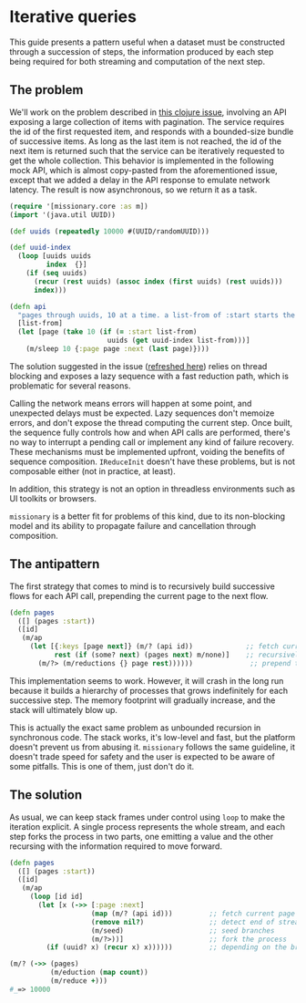 # Iterative queries

This guide presents a pattern useful when a dataset must be constructed through a succession of steps, the information produced by each step being required for both streaming and computation of the next step.


## The problem

We'll work on the problem described in [this clojure issue](https://clojure.atlassian.net/browse/CLJ-1906), involving an API exposing a large collection of items with pagination. The service requires the id of the first requested item, and responds with a bounded-size bundle of successive items. As long as the last item is not reached, the id of the next item is returned such that the service can be iteratively requested to get the whole collection. This behavior is implemented in the following mock API, which is almost copy-pasted from the aforementioned issue, except that we added a delay in the API response to emulate network latency. The result is now asynchronous, so we return it as a task.

```clojure
(require '[missionary.core :as m])
(import '(java.util UUID))

(def uuids (repeatedly 10000 #(UUID/randomUUID)))

(def uuid-index
  (loop [uuids uuids
         index  {}]
    (if (seq uuids)
      (recur (rest uuids) (assoc index (first uuids) (rest uuids)))
      index)))

(defn api
  "pages through uuids, 10 at a time. a list-from of :start starts the listing"
  [list-from]
  (let [page (take 10 (if (= :start list-from)
                        uuids (get uuid-index list-from)))]
    (m/sleep 10 {:page page :next (last page)})))
```

The solution suggested in the issue ([refreshed here](https://clojure.atlassian.net/browse/CLJ-2555)) relies on thread blocking and exposes a lazy sequence with a fast reduction path, which is problematic for several reasons.

Calling the network means errors will happen at some point, and unexpected delays must be expected. Lazy sequences don't memoize errors, and don't expose the thread computing the current step. Once built, the sequence fully controls how and when API calls are performed, there's no way to interrupt a pending call or implement any kind of failure recovery. These mechanisms must be implemented upfront, voiding the benefits of sequence composition. `IReduceInit` doesn't have these problems, but is not composable either (not in practice, at least).

In addition, this strategy is not an option in threadless environments such as UI toolkits or browsers.

`missionary` is a better fit for problems of this kind, due to its non-blocking model and its ability to propagate failure and cancellation through composition.


## The antipattern

The first strategy that comes to mind is to recursively build successive flows for each API call, prepending the current page to the next flow.

```clojure
(defn pages  
  ([] (pages :start))
  ([id]
   (m/ap
     (let [{:keys [page next]} (m/? (api id))             ;; fetch current page and next id
           rest (if (some? next) (pages next) m/none)]    ;; recursively build the rest of the flow                              
       (m/?> (m/reductions {} page rest))))))              ;; prepend the page and emit the result
```

This implementation seems to work. However, it will crash in the long run because it builds a hierarchy of processes that grows indefinitely for each successive step. The memory footprint will gradually increase, and the stack will ultimately blow up.

This is actually the exact same problem as unbounded recursion in synchronous code. The stack works, it's low-level and fast, but the platform doesn't prevent us from abusing it. `missionary` follows the same guideline, it doesn't trade speed for safety and the user is expected to be aware of some pitfalls. This is one of them, just don't do it.


## The solution

As usual, we can keep stack frames under control using `loop` to make the iteration explicit. A single process represents the whole stream, and each step forks the process in two parts, one emitting a value and the other recursing with the information required to move forward.

```clojure
(defn pages
  ([] (pages :start))
  ([id]
   (m/ap
     (loop [id id]
       (let [x (->> [:page :next]
                    (map (m/? (api id)))         ;; fetch current page and next id
                    (remove nil?)                ;; detect end of stream
                    (m/seed)                     ;; seed branches
                    (m/?>))]                     ;; fork the process
         (if (uuid? x) (recur x) x))))))         ;; depending on the branch, emit the value or request more
```

```clojure
(m/? (->> (pages)
          (m/eduction (map count))
          (m/reduce +)))
#_=> 10000
```
